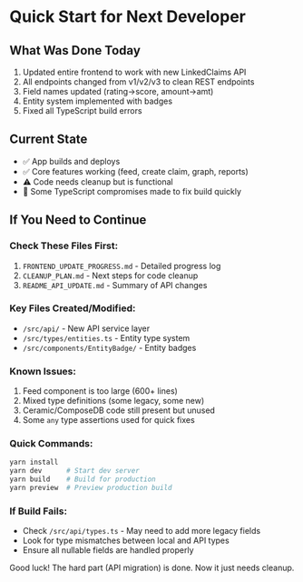 # Quick Start for Next Developer

## What Was Done Today
1. Updated entire frontend to work with new LinkedClaims API
2. All endpoints changed from v1/v2/v3 to clean REST endpoints
3. Field names updated (rating→score, amount→amt)
4. Entity system implemented with badges
5. Fixed all TypeScript build errors

## Current State
- ✅ App builds and deploys
- ✅ Core features working (feed, create claim, graph, reports)
- ⚠️ Code needs cleanup but is functional
- 🔧 Some TypeScript compromises made to fix build quickly

## If You Need to Continue

### Check These Files First:
1. `FRONTEND_UPDATE_PROGRESS.md` - Detailed progress log
2. `CLEANUP_PLAN.md` - Next steps for code cleanup
3. `README_API_UPDATE.md` - Summary of API changes

### Key Files Created/Modified:
- `/src/api/` - New API service layer
- `/src/types/entities.ts` - Entity type system
- `/src/components/EntityBadge/` - Entity badges

### Known Issues:
1. Feed component is too large (600+ lines)
2. Mixed type definitions (some legacy, some new)
3. Ceramic/ComposeDB code still present but unused
4. Some `any` type assertions used for quick fixes

### Quick Commands:
```bash
yarn install
yarn dev      # Start dev server
yarn build    # Build for production
yarn preview  # Preview production build
```

### If Build Fails:
- Check `/src/api/types.ts` - May need to add more legacy fields
- Look for type mismatches between local and API types
- Ensure all nullable fields are handled properly

Good luck! The hard part (API migration) is done. Now it just needs cleanup.
